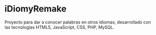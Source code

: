 # iDiomyRemake
Proyecto para dar a conocer palabras en otros idiomas, desarrollado con las tecnologías HTML5, JavaScript, CSS, PHP, MySQL.
